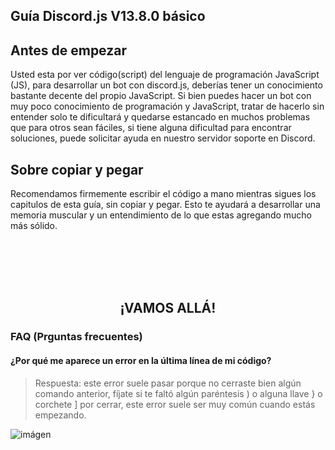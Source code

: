 ## Guía Discord.js V13.8.0 básico

## Antes de empezar
Usted esta por ver código(script) del lenguaje de programación JavaScript (JS), para desarrollar un bot con discord.js, deberías tener un conocimiento bastante decente del propio JavaScript. Si bien puedes hacer un bot con muy poco conocimiento de programación y JavaScript, tratar de hacerlo sin entender solo te dificultará y quedarse estancado en muchos problemas que para otros sean fáciles, si tiene alguna dificultad para encontrar soluciones, puede solicitar ayuda en nuestro servidor soporte en Discord.

## Sobre copiar y pegar
Recomendamos firmemente escribir el código a mano mientras sigues los capitulos de esta guía, sin copiar y pegar. Esto te ayudará a desarrollar una memoria muscular y un entendimiento de lo que estas agregando mucho más sólido.

<br>
<br>
<br>
<br>

<h2 align="center">¡VAMOS ALLÁ!</h2>

### FAQ (Prguntas frecuentes)
#### ¿Por qué me aparece un error en la última línea de mi código? 
> Respuesta: este error suele pasar porque no cerraste bien algún comando anterior, fíjate si te faltó algún paréntesis ) o alguna llave } o corchete ] por cerrar, este error suele ser muy común cuando estás empezando.

![imágen]("./../media/faq-llaves.png")